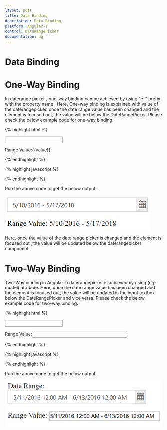 ```yaml
---
layout: post
title: Data Binding 
description: Data Binding
platform: Angular-1
control: DataRangePicker
documentation: ug
---
```

# Data Binding

# One-Way Binding

In daterange picker , one-way binding can be achieved by using "e-" prefix with the property name . Here, One-way binding is explained with value of the daterangepicker. once the date range value has been changed and the element is focused out, the value will be below the DateRangePicker. Please check the below example code for one-way binding. 

{% highlight html %}

<div ng-controller="dateRangeCtrl" >
  <input type="text" id="daterange" ej-daterangepicker e-value="value" e-width="300px" />

   <p>Range Value:{{value}}</p>
        
</div>

{% endhighlight %}

{% highlight javascript %}

<script>
        angular.module('syncApp', ['ejangular'])
           .controller('dateRangeCtrl', function ($scope) {
               $scope.value = "5/10/2016 - 5/17/2018";               
           });
</script>

{% endhighlight %}

Run the above code to get the below output.

![](data-binding_images/one-way-binding.png)

Here, once the value of the date range picker is changed and the element is focused out , the value will be updated below the daterangepicker component.

# Two-Way Binding

Two-Way binding in Angular in daterangepicker is achieved by using (ng-model) attribute. Here, once the date range value has been changed and the element is focused out, the value will be updated in the input textbox below the DateRangePicker and vice versa. Please check the below example code for two-way binding.

{% highlight html %}

<div ng-controller="dateRangeCtrl" >
  <input type="text" id="daterange" ej-daterangepicker e-value="value" e-width="300px" />

   <p>Range Value:<input ng-model="value" size="35" /></p>
        
</div>

{% endhighlight %} 

{% highlight javascript %}

<script>
     angular.module('syncApp', ['ejangular'])
     .controller('dateRangeCtrl', function ($scope) {
     $scope.value = "5/28/2016 12:00 AM - 5/28/2018 12:00 AM";
     $scope.enable = "true";              
           });
</script>

{% endhighlight %}

Run the above code to get the below output.

![](data-binding_images/Two-way-binding.png)